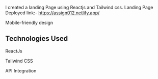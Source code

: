I created a landing Page using Reactjs and Tailwind css. Landing Page Deployed link:- https://assign012.netlify.app/

Mobile-friendly design 
## Technologies Used
ReactJs

Tailwind CSS

API Integration
